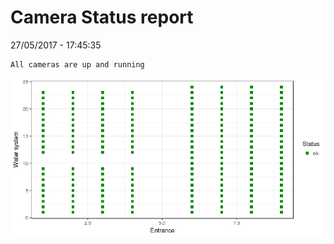 Camera Status report
================
27/05/2017 - 17:45:35

    All cameras are up and running

![](camreport_files/figure-markdown_github/unnamed-chunk-2-1.png)
